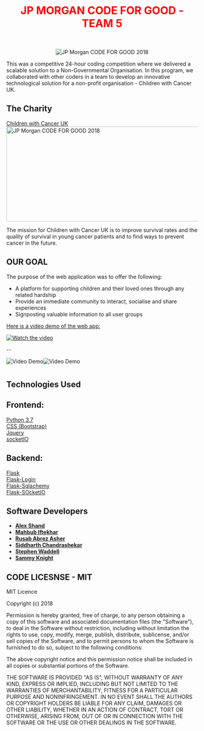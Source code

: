 
<h1  align="center" style="text-align: center;"><span  align="center" style="color: #ff0000;"><strong><span align="center" style="color: #FF0000;"> JP MORGAN CODE FOR GOOD - TEAM 5
</span> </strong></span></h1>
<p style="text-align: center;">&nbsp;</p>
<p align="center">

<img alt="JP Morgan CODE FOR GOOD 2018" src="/IMAGES/jp.jpg">
</p>


This was a competitive 24-hour coding competition where we delivered a scalable solution to a Non-Governmental Organisation. In this program, we collaborated with other coders in a team to develop an innovative technological solution for a non-profit organisation - Children with Cancer UK. 


## The Charity
[Children with Cancer UK](https://www.childrenwithcancer.org.uk/)
<img alt="JP Morgan CODE FOR GOOD 2018" src="/IMAGES/childrenWIthCancer.png" width="600" height="250">

The mission for Children with Cancer UK is to improve survival rates and the quality of survival in young cancer patients and to find ways to prevent cancer in the future.

## OUR GOAL

The purpose of the web application was to offer the following:

- A platform for supporting children and their loved ones through any related hardship
- Provide an immediate community to interact, socialise and share experiences    
- Signposting valuable information to all user groups

[Here is a video demo of the web app:](https://youtu.be/boBYm-C_7HY)

[![Watch the video](/IMAGES/ChildrenWithCancer.png)](https://youtu.be/vrn5CEWUDhs)


--<div style="display:flex;">
![Video Demo](/IMAGES/screen1.png)
![Video Demo](/IMAGES/screen2.png)


</div>


## Technologies Used
## Frontend:
[Python 3.7](https://www.python.org/downloads/release/python-370/) <br />
[CSS (Bootstrap)](https://www.w3schools.com/bootstrap/bootstrap_ref_all_classes.asp) <br />
[Jquery](https://jquery.com) <br />
[socketIO](https://socket.io/) <br />
## Backend:
[Flask](http://flask.pocoo.org/) <br />
[Flask-Login](https://flask-login.readthedocs.io/en/latest/) <br />
[Flask-Sqlachemy](http://flask-sqlalchemy.pocoo.org/2.3/) <br />
[Flask-SOcketIO](https://flask-socketio.readthedocs.io/en/latest/) 


## Software Developers

* **[Alex Shand](https://github.com/Alex-Shand)** <br />
* **[Mahbub Iftekhar](https://www.mahbubiftekhar.co.uk/)** <br />
* **[Rusab Abrez Asher](https://github.com/BerserkerLan)** <br />
* **[Siddharth Chandrashekar](https://github.com/sidchan-96)** <br />
* **[Stephen Waddell](https://github.com/ZeroSum24)** <br />
* **[Sammy Knight](https://github.com/SamKnightGit)** <br />

## CODE LICESNSE - MIT

MIT Licence

Copyright (c) 2018

Permission is hereby granted, free of charge, to any person obtaining a copy
of this software and associated documentation files (the "Software"), to deal
in the Software without restriction, including without limitation the rights
to use, copy, modify, merge, publish, distribute, sublicense, and/or sell
copies of the Software, and to permit persons to whom the Software is
furnished to do so, subject to the following conditions:

The above copyright notice and this permission notice shall be included in all
copies or substantial portions of the Software.

THE SOFTWARE IS PROVIDED "AS IS", WITHOUT WARRANTY OF ANY KIND, EXPRESS OR
IMPLIED, INCLUDING BUT NOT LIMITED TO THE WARRANTIES OF MERCHANTABILITY,
FITNESS FOR A PARTICULAR PURPOSE AND NONINFRINGEMENT. IN NO EVENT SHALL THE
AUTHORS OR COPYRIGHT HOLDERS BE LIABLE FOR ANY CLAIM, DAMAGES OR OTHER
LIABILITY, WHETHER IN AN ACTION OF CONTRACT, TORT OR OTHERWISE, ARISING FROM,
OUT OF OR IN CONNECTION WITH THE SOFTWARE OR THE USE OR OTHER DEALINGS IN THE
SOFTWARE.
